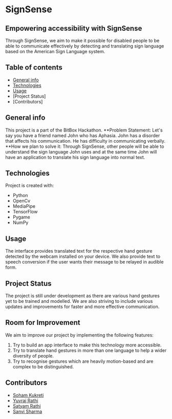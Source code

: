 # SignSense
## Empowering accessibility with SignSense
Through SignSense, we aim to make it possible for disabled people to be able to communicate effectively by detecting and translating sign language based on the American Sign Language system.
## Table of contents
* [General info](#general-info)
* [Technologies](#technologies)
* [Usage](#how-to-use)
* [Project Status]
* [Contributors]
## General info
This project is a part of the BitBox Hackathon.
**Problem Statement: 
Let's say you have a friend named John who has Aphasia. John has a disorder that affects his communication. He has difficulty in communicating verbally.
**How we plan to solve it: 
Through SignSense, other people will be able to understand the sign language John uses and at the same time John will have an application to translate his sign language into normal text.
## Technologies
Project is created with:
* Python 
* OpenCv
* MediaPipe
* TensorFlow
* Pygame
* NumPy
## Usage
The interface provides translated text for the respective hand gesture detected by the webcam installed on your device.
We also provide text to speech conversion if the user wants their message to be relayed in audible form.
## Project Status
The project is still under development as there are various hand gestures yet to be trained and modelled.
We are also striving to include various updates and improvements for faster and more effective communication.
## Room for Improvement
We aim to improve our project by implementing the following features:
1. Try to build an app interface to make this technology more accessible.
2. Try to translate hand gestures in more than one language to help a wider diversity of people.
3. Try to recognise gestures which are heavily motion-based and are complex to be distinguished.
## Contributors
- [Soham Kukreti](https://github.com/SohamKukreti)
- [Yuvraj Rathi](https://github.com/yryuvraj)
- [Satyam Rathi](https://github.com/satyamrathirar)
- [Sanvi Sharma](https://github.com/ciaokitty)


